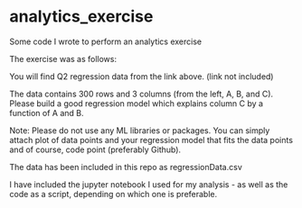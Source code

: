 # analytics_exercise
Some code I wrote to perform an analytics exercise

The exercise was as follows:

You will find Q2 regression data from the link above. (link not included) 

The data contains 300 rows and 3 columns (from the left, A, B, and C). Please build a good regression model which explains column C by a function of  A and B. 

Note: Please do not use any ML libraries or packages. You can simply attach plot of data points and your regression model that fits the data points and of course, code point (preferably Github).

The data has been included in this repo as regressionData.csv

I have included the jupyter notebook I used for my analysis - as well as the code as a script, depending on which one is preferable.
